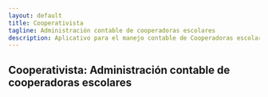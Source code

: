 ```yaml
---
layout: default
title: Cooperativista
tagline: Administración contable de cooperadoras escolares
description: Aplicativo para el manejo contable de Cooperadoras escolares. La idea del proyecto es generar una estructura que sirva de base para aplicaciones similares. Inicialmente y por conveniencia se utilizó el caso de cooperadoras escolares donde la aplicación se utiliza para el alta y baja de alumnos y aportantes (asociados), proveedores y para el registro de ingresos y egresos de dinero.
---
```



## Cooperativista: Administración contable de cooperadoras escolares
